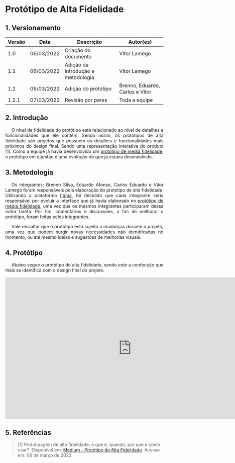 # Protótipo de Alta Fidelidade

## 1. Versionamento
Versão|Data|Descrição|Autor(es)
------|----|---------|--------
1.0   | 06/03/2022 | Criação do documento | Vitor Lamego
1.1   | 06/03/2022 | Adição da introdução e metodologia | Vitor Lamego
1.2   | 06/03/2022 | Adição do protótipo | Brenno, Eduardo, Carlos e Vitor
1.2.1 | 07/03/2022 | Revisão por pares | Toda a equipe

## 2. Introdução

<p style="text-align: justify; text-indent: 20px"> O nível de fidelidade do protótipo está relacionado ao nível de detalhes e funcionalidades que ele contém. Sendo assim, os protótipos de alta fidelidade são projetos que possuem os detalhes e funcionalidades mais próximos do design final. Sendo uma representação interativa do produto [1]. Como a equipe já havia desenvolvido um <a href="../media_fidelidade">protótipo de média fidelidade</a>, o protótipo em questão é uma evolução do que já estava desenvolvido.
</p>

## 3. Metodologia

<p style="text-align: justify; text-indent: 20px"> Os integrantes: Brenno Silva, Eduardo Afonso, Carlos Eduardo e Vitor Lamego foram responsáveis pela elaboração do protótipo de alta fidelidade. Utilizando a plataforma <a href="https://www.figma.com/" target="_blank">figma</a>, foi decidido que cada integrante seria responsável por evoluir a interface que já havia elaborado no <a href="../media_fidelidade">protótipo de média fidelidade</a>, uma vez que os mesmos integrantes participaram dessa outra tarefa. Por fim, comentários e discussões, a fim de melhorar o protótipo, foram feitas pelos integrantes.
</p> 

<p style="text-align: justify; text-indent: 20px"> Vale ressaltar que o protótipo está sujeito a mudanças durante o projeto, uma vez que podem surgir novas necessidades não identificadas no momento, ou até mesmo ideias e sugestões de melhorias visuais.
</p> 

## 4. Protótipo
<p style="text-align: justify; text-indent: 20px"> Abaixo segue o protótipo de alta fidelidade, sendo este a confecção que mais se identifica com o design final do projeto.
</p> 

<iframe style="border: 1px solid rgba(0, 0, 0, 0.1);" width="800" height="450" src="https://www.figma.com/embed?embed_host=share&url=https%3A%2F%2Fwww.figma.com%2Ffile%2FV3P0ZOeZgp5M4XHBhJ6k6q%2FCaderneta-de-Campo-Digital%3Fnode-id%3D119%253A244" allowfullscreen></iframe>

## 5. Referências

> [1] Prototipagem de alta fidelidade: o que é, quando, por que e como usar?. Disponível em: <a href="https://medium.com/somos-tera/prototipagem-de-alta-fidelidade-635d745b662b">Medium - Protótipo de Alta Fidelidade</a>. Acesso em: 06 de março de 2022.
